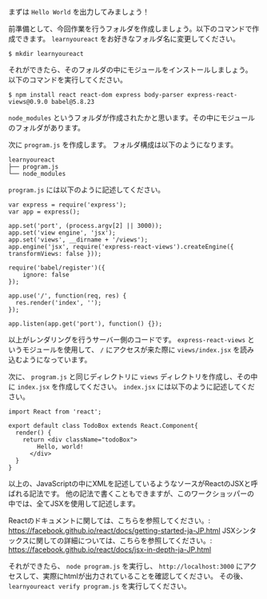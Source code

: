 まずは `Hello World` を出力してみましょう！

前準備として、今回作業を行うフォルダを作成しましょう。以下のコマンドで作成できます。
`learnyoureact` をお好きなフォルダ名に変更してください。

`$ mkdir learnyoureact`

それができたら、そのフォルダの中にモジュールをインストールしましょう。
以下のコマンドを実行してください。

`$ npm install react react-dom express body-parser express-react-views@0.9.0 babel@5.8.23`

`node_modules` というフォルダが作成されたかと思います。その中にモジュールのフォルダがあります。

次に `program.js` を作成します。
フォルダ構成は以下のようになります。

```
learnyoureact
├── program.js
└── node_modules
```

`program.js` には以下のように記述してください。

```
var express = require('express');
var app = express();

app.set('port', (process.argv[2] || 3000));
app.set('view engine', 'jsx');
app.set('views', __dirname + '/views');
app.engine('jsx', require('express-react-views').createEngine({ transformViews: false }));

require('babel/register')({
    ignore: false
});

app.use('/', function(req, res) {
  res.render('index', '');
});

app.listen(app.get('port'), function() {});
```
以上がレンダリングを行うサーバー側のコードです。 `express-react-views` というモジュールを使用して、 `/` にアクセスが来た際に `views/index.jsx` を読み込むようになっています。


次に、 `program.js` と同じディレクトリに `views` ディレクトリを作成し、その中に `index.jsx` を作成してください。
`index.jsx` には以下のように記述してください。

```
import React from 'react';

export default class TodoBox extends React.Component{
  render() {
    return <div className="todoBox">
        Hello, world!
      </div>
  }
}
```

以上の、JavaScriptの中にXMLを記述しているようなソースがReactのJSXと呼ばれる記法です。
他の記法で書くこともできますが、このワークショッパーの中では、全てJSXを使用して記述します。

Reactのドキュメントに関しては、こちらを参照してください。: https://facebook.github.io/react/docs/getting-started-ja-JP.html
JSXシンタックスに関しての詳細については、こちらを参照してください。: https://facebook.github.io/react/docs/jsx-in-depth-ja-JP.html


それができたら、 `node program.js` を実行し、 `http://localhost:3000` にアクセスして、実際にhtmlが出力されていることを確認してください。
その後、 `learnyoureact verify program.js` を実行してください。
